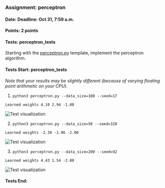 ### Assignment: perceptron
#### Date: Deadline: Oct 31, 7:59 a.m.
#### Points: 2 points
#### Tests: perceptron_tests

Starting with the [perceptron.py](https://github.com/ufal/npfl129/tree/past-2324/labs/03/perceptron.py)
template, implement the perceptron algorithm.

#### Tests Start: perceptron_tests
_Note that your results may be slightly different (because of varying floating point arithmetic on your CPU)._

1. `python3 perceptron.py --data_size=100 --seed=17`
```
Learned weights 4.10 2.94 -1.00
```
![Test visualization](//ufal.mff.cuni.cz/~courses/npfl129/2324/tasks/figures/perceptron_1.svgz)

2. `python3 perceptron.py --data_size=50 --seed=320`
```
Learned weights -2.30 -1.96 -2.00
```
![Test visualization](//ufal.mff.cuni.cz/~courses/npfl129/2324/tasks/figures/perceptron_2.svgz)

3. `python3 perceptron.py --data_size=200 --seed=92`
```
Learned weights 4.43 1.54 -2.00
```
![Test visualization](//ufal.mff.cuni.cz/~courses/npfl129/2324/tasks/figures/perceptron_3.svgz)
#### Tests End:
